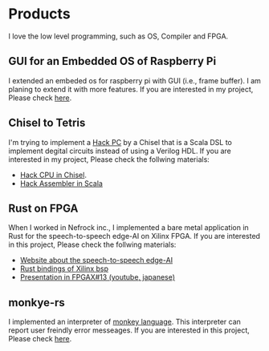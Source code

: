 # Products

I love the low level programming, such as OS, Compiler and FPGA.

## GUI for an Embedded OS of Raspberry Pi

I extended an embeded os for raspberry pi with GUI (i.e., frame buffer).
I am planing to extend it with more features.
If you are interested in my project, Please check [here](https://github.com/kadu-v/krust-raspberry-os).

## Chisel to Tetris

I'm trying to implement a [Hack PC](https://www.nand2tetris.org/) by a Chisel that is a Scala DSL to implement degital circuits instead of using a Verilog HDL.
If you are interested in my project, Please check the follwing materials:

- [Hack CPU in Chisel](https://github.com/nishi-7/ChiselHackCPU).
- [Hack Assembler in Scala](https://github.com/nishi-7/Assembler)

## Rust on FPGA

When I worked in Nefrock inc., I implemented a bare metal application in Rust for the speech-to-speech edge-AI on Xilinx FPGA.
If you are interested in this project, Please check the follwing materials:

- [Website about the speech-to-speech edge-AI](https://www.nefrock.com/ja/news/2022-10-20)
- [Rust bindings of Xilinx bsp](https://github.com/nefrock/embeddedsw-rs)
- [Presentation in FPGAX#13 (youtube, japanese)](https://www.youtube.com/watch?v=MkanIDrHcGY&t=3737s)

## monkye-rs

I implemented an interpreter of [monkey language](https://monkeylang.org/).
This interpreter can report user freindly error messeages.
If you are interested in this project, Please check [here](https://github.com/kadu-v/monkey-rs).

